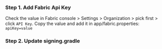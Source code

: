 ### Step 1. Add Fabric Api Key

Check the value in Fabric console > Settings > Organization > pick first > click `API Key`.
Copy the value and add it in app/fabric.properties: `apiKey=value`

### Step 2. Update signing.gradle
